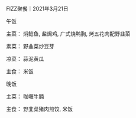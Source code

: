 FIZZ聚餐｜2021年3月21日

午饭

主菜：
焖鲶鱼,
盐焗鸡,
广式烧鸭胸,
烤五花肉配野韭菜

素菜：
野韭菜炒豆芽

凉菜：
蒜泥黄瓜

主食：
米饭

晚饭

主菜：
咖喱牛腩

主食：
野韭菜猪肉煎饺,
米饭
